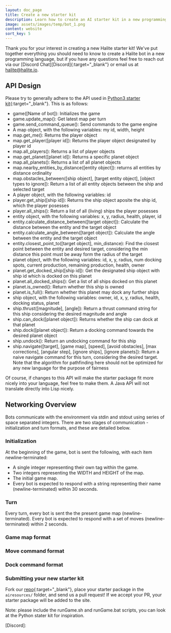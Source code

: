 ```yaml
---
layout: doc_page
title: Create a new starter kit
description: Learn how to create an AI starter kit in a new programming language for the Halite Challenge
image: assets/images/temp/bot_1.png
content: website
sort_key: 5
---
```

Thank you for your interest in creating a new Halite starter kit! We've put together everything you should need to know to create a Halite bot in a new programming language, but if you have any questions feel free to reach out via our [Discord Chat][Discord]{:target="_blank"} or email us at <halite@halite.io>.


## API Design

Please try to generally adhere to the API used in [Python3 starter kit](https://github.com/HaliteChallenge/Halite-II/tree/master/airesources/Python3){:target="_blank"}. This is as follows:

- game([Name of bot]): Initializes the game
- game.update_map(): Get latest map per turn
- game.send_command_queue(): Send commands to the game engine
- A map object, with the following variables: my id, width, height
- map.get_me(): Returns the player object
- map.get_player([player id]): Returns the player object designated by player id
- map.all_players(): Returns a list of player objects
- map.get_planet([planet id]): Returns a specific planet object
- map.all_planets(): Returns a list of all planet objects
- map.nearby_entities_by_distance([entity object]): returns all entities by distance ordinality
- map.obstacles_between([ship object], [target entity object], [object types to ignore]): Return a list of all entity objects between the ship and selected target
- A player object, with the following variables: id
- player.get_ship([ship id]): Returns the ship object aposite the ship id, which the player posesses
- player.all_ships(): Return a list of all (living) ships the player posesses
- entity object, with the following variables: x, y, radius, health, player, id
- entity.calculate_distance_between([target object]): Calculate the distance between the entity and the target object
- entity.calculate_angle_between([target object]): Calculate the angle between the entity and the target object
- entity.closest_point_to([target object], min_distance): Find the closest point between the entity and desired target, considering the min distance this point must be away form the radius of the target
- planet object, with the following variables: id, x, y, radius, num docking spots, current production, remaining production, health, owner
- planet.get_docked_ship([ship id]): Get the designated ship object with ship id which is docked on this planet
- planet.all_docked_ships(): Get a list of all ships docked on this planet
- planet.is_owned(): Return whether this ship is owned
- planet.is_full(): Return whether this planet may dock any further ships
- ship object, with the following variables: owner, id, x, y, radius, health, docking status, planet
- ship.thrust([magnitude], [angle]): Return a thrust command string for this ship considering the desired magnitude and angle
- ship.can_dock([planet object]): Returns whether the ship can dock at that planet
- ship.dock([planet object]): Return a docking command towards the desired planet object
- ship.undock(): Return an undocking command for this ship
- ship.navigate([target], [game map], [speed], [avoid obstacles], [max corrections], [angular step], [ignore ships], [ignore planets]): Return a naive navigate command for this turn, considering the desired target. Note that the algorithm for pathfinding here should not be optimized for any new language for the purpose of fairness

Of course, if changes to this API will make the starter package fit more nicely into your language, feel free to make them. A Java API will not translate directly into Lisp nicely.

## Networking Overview
Bots communicate with the environment via stdin and stdout using series of space separated integers. There are two stages of communication - initialization and turn formats, and these are detailed below.

### Initialization
At the beginning of the game, bot is sent the following, with each item newline-terminated:

- A single integer representing their own tag within the game.
- Two integers representing the WIDTH and HEIGHT of the map.
- The initial game map.
- Every bot is expected to respond with a string representing their name (newline-terminated) within 30 seconds.

### Turn
Every turn, every bot is sent the the present game map (newline-terminated). Every bot is expected to respond with a set of moves (newline-terminated) within 2 seconds.

### Game map format

### Move command format

### Dock command format

### Submitting your new starter kit

Fork our [repo](https://github.com/HaliteChallenge/Halite-II/tree/master/airesources/Python3){:target="_blank"}, place your starter package in the `airesources/` folder, and send us a pull request! If we accept your PR, your starter package will be added to the site.

Note: please include the runGame.sh and runGame.bat scripts, you can look at the Python stater kit for inspiration.

[Discord]:
